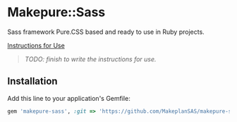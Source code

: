 # Makepure::Sass

Sass framework Pure.CSS based and ready to use in Ruby projects.

[Instructions for Use](https://github.com/MakeplanSAS/makepure-sass/wiki)
> *TODO: finish to write the instructions for use.*

## Installation

Add this line to your application's Gemfile:

```ruby
gem 'makepure-sass', :git => 'https://github.com/MakeplanSAS/makepure-sass.git'
```


